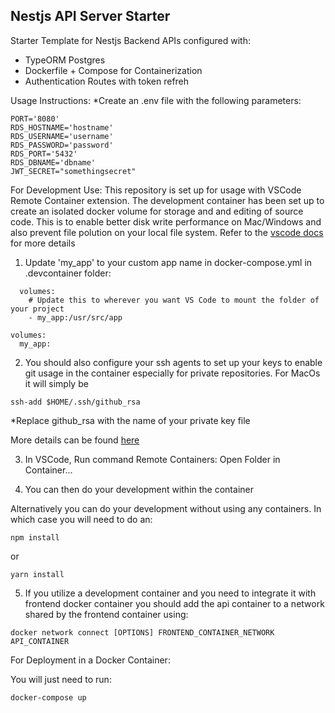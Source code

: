 ## Nestjs API Server Starter

Starter Template for Nestjs Backend APIs configured with:

- TypeORM Postgres
- Dockerfile + Compose for Containerization
- Authentication Routes with token refreh

Usage Instructions:
\*Create an .env file with the following parameters:

```
PORT='8080'
RDS_HOSTNAME='hostname'
RDS_USERNAME='username'
RDS_PASSWORD='password'
RDS_PORT='5432'
RDS_DBNAME='dbname'
JWT_SECRET="somethingsecret"
```

For Development Use:
This repository is set up for usage with VSCode Remote Container extension.
The development container has been set up to create an isolated docker volume for storage and and editing of source code.
This is to enable better disk write performance on Mac/Windows and also prevent file polution on your local file system.
Refer to the [vscode docs](https://code.visualstudio.com/docs/remote/containers-advanced#_improving-container-disk-performance) for more details

1. Update 'my_app' to your custom app name in docker-compose.yml in .devcontainer folder:

```
  volumes:
    # Update this to wherever you want VS Code to mount the folder of your project
    - my_app:/usr/src/app

volumes:
  my_app:
```

2. You should also configure your ssh agents to set up your keys to enable git usage in the container especially for private repositories. For MacOs it will simply be

```
ssh-add $HOME/.ssh/github_rsa
```

\*Replace github_rsa with the name of your private key file

More details can be found [here](https://code.visualstudio.com/docs/remote/containers#_using-ssh-keys)

3. In VSCode, Run command Remote Containers: Open Folder in Container...

4. You can then do your development within the container

Alternatively you can do your development without using any containers. In which case you will need to do an:

```
npm install
```

or

```
yarn install
```

5. If you utilize a development container and you need to integrate it with frontend docker container you should add the api container to a network shared by the frontend container using:

```
docker network connect [OPTIONS] FRONTEND_CONTAINER_NETWORK API_CONTAINER
```

For Deployment in a Docker Container:

You will just need to run:

```sh
docker-compose up
```
